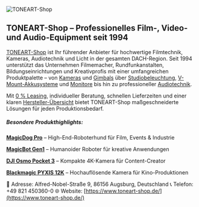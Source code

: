 ![TONEART-Shop](https://www.toneart-shop.de/static/version1755195276/frontend/Toneart/default/de_DE/Haroone_RelaunchBanner/images/relunch-banner-100percent.webp)
 ## TONEART-Shop – Professionelles Film-, Video- und Audio-Equipment seit 1994

[TONEART-Shop](https://www.toneart-shop.de/) ist Ihr führender Anbieter für hochwertige Filmtechnik, Kameras, Audiotechnik und Licht in der gesamten DACH-Region. Seit 1994 unterstützt das Unternehmen Filmemacher, Rundfunkanstalten, Bildungseinrichtungen und Kreativprofis mit einer umfangreichen Produktpalette – von [Kameras](https://www.toneart-shop.de/kameras.html) und [Gimbals](https://www.toneart-shop.de/gimbals.html) über [Studiobeleuchtung](https://www.toneart-shop.de/licht.html), [V-Mount-Akkusysteme](https://www.toneart-shop.de/akkus/v-mount-akkus.html) und [Monitore](https://www.toneart-shop.de/monitore.html) bis hin zu professioneller [Audiotechnik](https://www.toneart-shop.de/ton.html).

Mit [0 % Leasing](https://www.toneart-shop.de/0-prozent-leasing.html), individueller Beratung, schnellen Lieferzeiten und einer klaren [Hersteller-Übersicht](https://www.toneart-shop.de/hersteller.html) bietet TONEART-Shop maßgeschneiderte Lösungen für jeden Produktionsbedarf.

##### Besondere Produkthighlights:

[**MagicDog Pro**](https://www.toneart-shop.de/magicdog-pro.html) – High-End-Roboterhund für Film, Events & Industrie

[**MagicBot Gen1**](https://www.toneart-shop.de/magicbot.html) – Humanoider Roboter für kreative Anwendungen

[**DJI Osmo Pocket 3**](https://www.toneart-shop.de/dji-osmo-pocket-3.html) – Kompakte 4K-Kamera für Content-Creator

[**Blackmagic PYXIS 12K**](https://www.toneart-shop.de/blackmagic-pyxis-12k-l-mount.html) – Hochauflösende Kamera für Kino-Produktionen

📍 Adresse: Alfred-Nobel-Straße 9, 86156 Augsburg, Deutschland
📞 Telefon: +49 821 450360-0
🌐 Website: [https://www.toneart-shop.de/](https://www.toneart-shop.de/)
